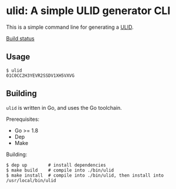 # ulid: A simple ULID generator CLI

This is a simple command line for generating a [ULID](https://github.com/alizain/ulid).

[Build status](http://kashti-demo.technosophos.me/kashti/#!/project/brigade-455e0b882e798304cf2773a8f62b472e26b1619b858c1d8ce520d5)

## Usage

```console
$ ulid
01C0CC2H3YEVR2SSDV1XH5VXVG
```

## Building

`ulid` is written in Go, and uses the Go toolchain.

Prerequisites:

- Go >= 1.8
- Dep
- Make

Building:

```console
$ dep up        # install dependencies
$ make build    # compile into ./bin/ulid
$ make install  # compile into ./bin/ulid, then install into /usr/local/bin/ulid
```
